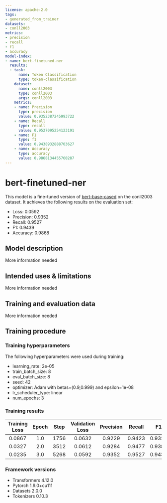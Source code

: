 ```yaml
---
license: apache-2.0
tags:
- generated_from_trainer
datasets:
- conll2003
metrics:
- precision
- recall
- f1
- accuracy
model-index:
- name: bert-finetuned-ner
  results:
  - task:
      name: Token Classification
      type: token-classification
    dataset:
      name: conll2003
      type: conll2003
      args: conll2003
    metrics:
    - name: Precision
      type: precision
      value: 0.9352387245993722
    - name: Recall
      type: recall
      value: 0.9527095254123191
    - name: F1
      type: f1
      value: 0.9438932888703627
    - name: Accuracy
      type: accuracy
      value: 0.9868134455760287
---
```


<!-- This model card has been generated automatically according to the information the Trainer had access to. You
should probably proofread and complete it, then remove this comment. -->

# bert-finetuned-ner

This model is a fine-tuned version of [bert-base-cased](https://huggingface.co/bert-base-cased) on the conll2003 dataset.
It achieves the following results on the evaluation set:
- Loss: 0.0592
- Precision: 0.9352
- Recall: 0.9527
- F1: 0.9439
- Accuracy: 0.9868

## Model description

More information needed

## Intended uses & limitations

More information needed

## Training and evaluation data

More information needed

## Training procedure

### Training hyperparameters

The following hyperparameters were used during training:
- learning_rate: 2e-05
- train_batch_size: 8
- eval_batch_size: 8
- seed: 42
- optimizer: Adam with betas=(0.9,0.999) and epsilon=1e-08
- lr_scheduler_type: linear
- num_epochs: 3

### Training results

| Training Loss | Epoch | Step | Validation Loss | Precision | Recall | F1     | Accuracy |
|:-------------:|:-----:|:----:|:---------------:|:---------:|:------:|:------:|:--------:|
| 0.0867        | 1.0   | 1756 | 0.0632          | 0.9229    | 0.9423 | 0.9325 | 0.9836   |
| 0.0327        | 2.0   | 3512 | 0.0612          | 0.9284    | 0.9477 | 0.9380 | 0.9852   |
| 0.0235        | 3.0   | 5268 | 0.0592          | 0.9352    | 0.9527 | 0.9439 | 0.9868   |


### Framework versions

- Transformers 4.12.0
- Pytorch 1.9.0+cu111
- Datasets 2.0.0
- Tokenizers 0.10.3
